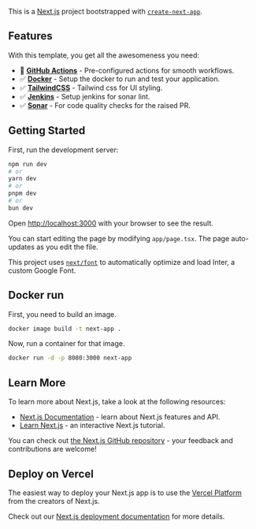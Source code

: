 This is a [Next.js](https://nextjs.org/) project bootstrapped
with [`create-next-app`](https://github.com/vercel/next.js/tree/canary/packages/create-next-app).

## Features

With this template, you get all the awesomeness you need:

- 🚀 **[GitHub Actions](https://github.com/features/actions)** - Pre-configured actions for smooth workflows.
- ✅ **[Docker](https://www.docker.com/)** - Setup the docker to run and test your application.
- ✅ **[TailwindCSS](https://tailwindcss.com/)** - Tailwind css for UI styling.
- ✅ **[Jenkins](https://jenkins.io/)** - Setup jenkins for sonar lint.
- ✅ **[Sonar](https://www.sonarsource.com/products/sonarqube/)** - For code quality checks for the raised PR.

## Getting Started

First, run the development server:

```bash
npm run dev
# or
yarn dev
# or
pnpm dev
# or
bun dev
```

Open [http://localhost:3000](http://localhost:3000) with your browser to see the result.

You can start editing the page by modifying `app/page.tsx`. The page auto-updates as you edit the file.

This project uses [`next/font`](https://nextjs.org/docs/basic-features/font-optimization) to automatically optimize and
load Inter, a custom Google Font.

## Docker run

First, you need to build an image.

```bash
docker image build -t next-app .
```

Now, run a container for that image.

```bash
docker run -d -p 8080:3000 next-app
```

## Learn More

To learn more about Next.js, take a look at the following resources:

- [Next.js Documentation](https://nextjs.org/docs) - learn about Next.js features and API.
- [Learn Next.js](https://nextjs.org/learn) - an interactive Next.js tutorial.

You can check out [the Next.js GitHub repository](https://github.com/vercel/next.js/) - your feedback and contributions
are welcome!

## Deploy on Vercel

The easiest way to deploy your Next.js app is to use
the [Vercel Platform](https://vercel.com/new?utm_medium=default-template&filter=next.js&utm_source=create-next-app&utm_campaign=create-next-app-readme)
from the creators of Next.js.

Check out our [Next.js deployment documentation](https://nextjs.org/docs/deployment) for more details.

